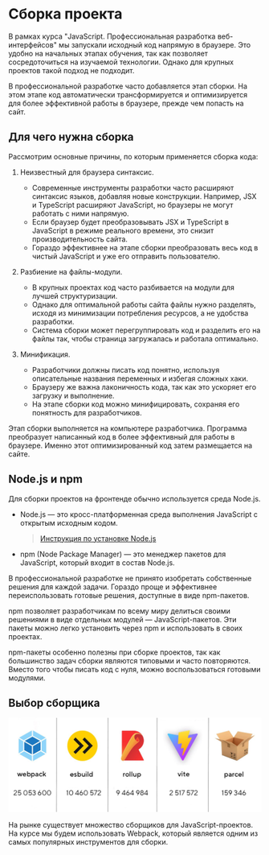 # Сборка проекта

В рамках курса "JavaScript. Профессиональная разработка веб-интерфейсов" мы запускали исходный код напрямую в браузере. Это удобно на начальных этапах обучения, так как позволяет сосредоточиться на изучаемой технологии. Однако для крупных проектов такой подход не подходит.

В профессиональной разработке часто добавляется этап сборки. На этом этапе код автоматически трансформируется и оптимизируется для более эффективной работы в браузере, прежде чем попасть на сайт.

## Для чего нужна сборка

Рассмотрим основные причины, по которым применяется сборка кода:

1. Неизвестный для браузера синтаксис.
    - Современные инструменты разработки часто расширяют синтаксис языков, добавляя новые конструкции. Например, JSX и TypeScript расширяют JavaScript, но браузеры не могут работать с ними напрямую.
    - Если браузер будет преобразовывать JSX и TypeScript в JavaScript в режиме реального времени, это снизит производительность сайта.
    - Гораздо эффективнее на этапе сборки преобразовать весь код в чистый JavaScript и уже его отправить пользователю.

2. Разбиение на файлы-модули.
    - В крупных проектах код часто разбивается на модули для лучшей структуризации.
    - Однако для оптимальной работы сайта файлы нужно разделять, исходя из минимизации потребления ресурсов, а не удобства разработки.
    - Система сборки может перегруппировать код и разделить его на файлы так, чтобы страница загружалась и работала оптимально.

3. Минификация.
    - Разработчики должны писать код понятно, используя описательные названия переменных и избегая сложных хаки.
    - Браузеру же важна лаконичность кода, так как это ускоряет его загрузку и выполнение.
    - На этапе сборки код можно минифицировать, сохраняя его понятность для разработчиков.

Этап сборки выполняется на компьютере разработчика. Программа преобразует написанный код в более эффективный для работы в браузере. Именно этот оптимизированный код затем размещается на сайте.

## Node.js и npm

Для сборки проектов на фронтенде обычно используется среда Node.js.

- Node.js — это кросс-платформенная среда выполнения JavaScript с открытым исходным кодом.
  
  > [Инструкция по установке Node.js](https://nodejs.org/)

- npm (Node Package Manager) — это менеджер пакетов для JavaScript, который входит в состав Node.js.

В профессиональной разработке не принято изобретать собственные решения для каждой задачи. Гораздо проще и эффективнее переиспользовать готовые решения, доступные в виде npm-пакетов. 

npm позволяет разработчикам по всему миру делиться своими решениями в виде отдельных модулей — JavaScript-пакетов. Эти пакеты можно легко установить через npm и использовать в своих проектах.

npm-пакеты особенно полезны при сборке проектов, так как большинство задач сборки являются типовыми и часто повторяются. Вместо того чтобы писать код с нуля, можно воспользоваться готовыми модулями.

## Выбор сборщика

![alt text](<images/Сравнение сборщиков по количеству скачиваний по состоянию на 22.png>)

На рынке существует множество сборщиков для JavaScript-проектов. На курсе мы будем использовать Webpack, который является одним из самых популярных инструментов для сборки.
